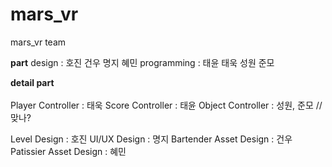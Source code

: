# mars_vr
mars_vr team


<b>part</b>
design : 호진 건우 명지 혜민
programming : 태윤 태욱 성원 준모

<b>detail part</b> <br><br>
Player Controller : 태욱
Score Controller : 태윤
Object Controller : 성원, 준모 // 맞나?

Level Design : 호진
UI/UX Design : 명지
Bartender Asset Design : 건우
Patissier Asset Design : 혜민
